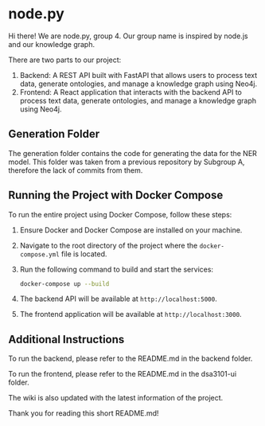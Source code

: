 # node.py

Hi there! We are node.py, group 4. Our group name is inspired by node.js and our knowledge graph. 

There are two parts to our project:
1. Backend: A REST API built with FastAPI that allows users to process text data, generate ontologies, and manage a knowledge graph using Neo4j.
2. Frontend: A React application that interacts with the backend API to process text data, generate ontologies, and manage a knowledge graph using Neo4j.

## Generation Folder
The generation folder contains the code for generating the data for the NER model. This folder was taken from a previous repository by Subgroup A, therefore the lack of commits from them. 


## Running the Project with Docker Compose

To run the entire project using Docker Compose, follow these steps:

1. Ensure Docker and Docker Compose are installed on your machine.
2. Navigate to the root directory of the project where the `docker-compose.yml` file is located.
3. Run the following command to build and start the services:

   ```bash
   docker-compose up --build
   ```

4. The backend API will be available at `http://localhost:5000`.
5. The frontend application will be available at `http://localhost:3000`.

## Additional Instructions

To run the backend, please refer to the README.md in the backend folder.

To run the frontend, please refer to the README.md in the dsa3101-ui folder.

The wiki is also updated with the latest information of the project.

Thank you for reading this short README.md!

